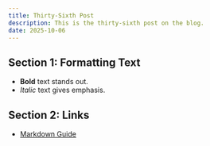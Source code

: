 ```yaml
---
title: Thirty-Sixth Post
description: This is the thirty-sixth post on the blog.
date: 2025-10-06
---
```


## Section 1: Formatting Text

- **Bold** text stands out.
- _Italic_ text gives emphasis.

## Section 2: Links

- [Markdown Guide](https://www.markdownguide.org/)
